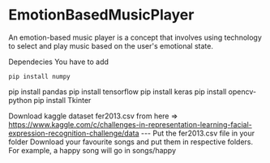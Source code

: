 # EmotionBasedMusicPlayer
 An emotion-based music player is a concept that involves using technology to select and play music based on the user's emotional state. 


Dependecies 
You have to add

    pip install numpy 
pip install pandas 
pip install tensorflow 
pip install keras
pip install opencv-python
pip install Tkinter

Download kaggle dataset fer2013.csv from here => https://www.kaggle.com/c/challenges-in-representation-learning-facial-expression-recognition-challenge/data
  --- Put the fer2013.csv file in your folder
Download your favourite songs and put them in respective folders. For example, a happy song will go in songs/happy

